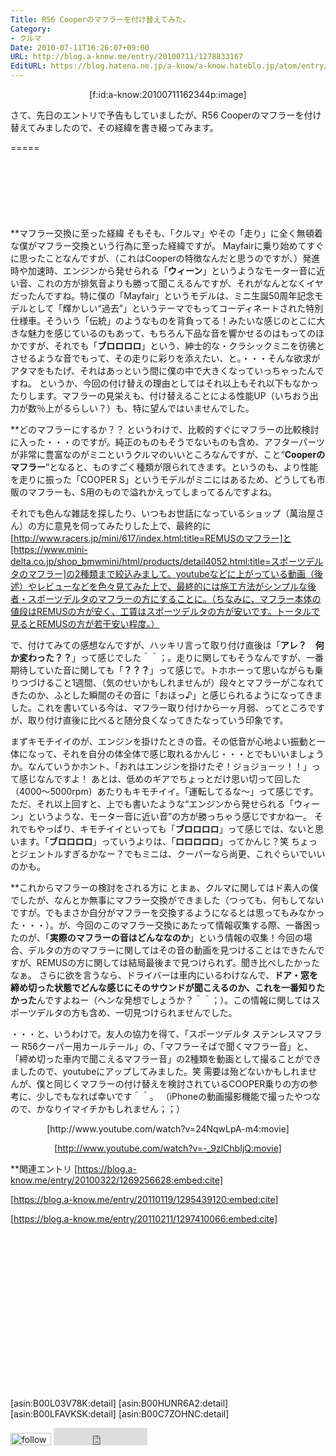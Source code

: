 ```yaml
---
Title: R56 Cooperのマフラーを付け替えてみた。
Category:
- クルマ
Date: 2010-07-11T16:26:07+09:00
URL: http://blog.a-know.me/entry/20100711/1278833167
EditURL: https://blog.hatena.ne.jp/a-know/a-know.hateblo.jp/atom/entry/12921228815727979833
---
```


<div align=center>[f:id:a-know:20100711162344p:image]</div>


さて、先日のエントリで予告もしていましたが、R56 Cooperのマフラーを付け替えてみましたので、その経緯を書き綴ってみます。


=====

<script async src="//pagead2.googlesyndication.com/pagead/js/adsbygoogle.js"></script>
<!-- article-top -->
<ins class="adsbygoogle"
     style="display:inline-block;width:728px;height:90px"
     data-ad-client="ca-pub-3463034538369189"
     data-ad-slot="8367620130"></ins>
<script>
(adsbygoogle = window.adsbygoogle || []).push({});
</script>


**マフラー交換に至った経緯
そもそも、「クルマ」やその「走り」に全く無頓着な僕がマフラー交換という行為に至った経緯ですが。
Mayfairに乗り始めてすぐに思ったことなんですが、（これはCooperの特徴なんだと思うのですが、）発進時や加速時、エンジンから発せられる「<span style="font-weight:bold;">ウィーン</span>」というようなモーター音に近い音、これの方が排気音よりも勝って聞こえるんですが、それがなんとなくイヤだったんですね。特に僕の「Mayfair」というモデルは、ミニ生誕50周年記念モデルとして「輝かしい“過去”」というテーマでもってコーディネートされた特別仕様車。そういう「伝統」のようなものを背負ってる！みたいな感じのとこに大きな魅力を感じているのもあって、もちろん下品な音を響かせるのはもってのほかですが、それでも「<span style="font-weight:bold;">ブロロロロ</span>」という、紳士的な・クラシックミニを彷彿とさせるような音でもって、その走りに彩りを添えたい、と。・・・そんな欲求がアタマをもたげ、それはあっという間に僕の中で大きくなっていっちゃったんですね。
というか、今回の付け替えの理由としてはそれ以上もそれ以下もなかったりします。マフラーの見栄えも、付け替えることによる性能UP（いちおう出力が数％上がるらしい？）も、特に望んではいませんでした。


**どのマフラーにするか？？
というわけで、比較的すぐにマフラーの比較検討に入った・・・のですが。純正のものもそうでないものも含め、アフターパーツが非常に豊富なのがミニというクルマのいいところなんですが、こと“<span style="font-weight:bold;">Cooperのマフラー</span>”となると、ものすごく種類が限られてきます。というのも、より性能を走りに振った「COOPER S」というモデルがミニにはあるため、どうしても市販のマフラーも、S用のもので溢れかえってしまってるんですよね。

それでも色んな雑誌を探したり、いつもお世話になっているショップ（萬治屋さん）の方に意見を伺ってみたりした上で、最終的に[http://www.racers.jp/mini/617/index.html:title=REMUSのマフラー]と[https://www.mini-delta.co.jp/shop_bmwmini/html/products/detail4052.html:title=スポーツデルタのマフラー]の2種類まで絞込みまして。youtubeなどに上がっている動画（後述）やレビューなどを色々見てみた上で、最終的には施工方法がシンプルな後者・スポーツデルタのマフラーの方にすることに。（ちなみに、マフラー本体の値段はREMUSの方が安く、工賃はスポーツデルタの方が安いです。トータルで見るとREMUSの方が若干安い程度。）


で、付けてみての感想なんですが、ハッキリ言って取り付け直後は「<span style="font-weight:bold;">アレ？　何か変わった？？</span>」って感じでした＾＾；。走りに関してもそうなんですが、一番期待していた音に関しても「<span style="font-weight:bold;">？？？</span>」って感じで。トホホーって思いながらも乗りつづけること1週間、（気のせいかもしれませんが）段々とマフラーがこなれてきたのか、ふとした瞬間のその音に「おほっ♪」と感じられるようになってきました。これを書いている今は、マフラー取り付けから一ヶ月弱、ってところですが、取り付け直後に比べると随分良くなってきたなっていう印象です。


まずキモチイイのが、エンジンを掛けたときの音。その低音が心地よい振動と一体になって、それを自分の体全体で感じ取れるかんじ・・・とでもいいましょうか。なんていうかホント、「おれはエンジンを掛けたぞ！ジョジョーッ！！」って感じなんですよ！
あとは、低めのギアでちょっとだけ思い切って回した（4000〜5000rpm）あたりもキモチイイ。「運転してるな〜」って感じです。ただ、それ以上回すと、上でも書いたような“エンジンから発せられる「ウィーン」というような、モーター音に近い音”の方が勝っちゃう感じですかねー。
それでもやっぱり、キモチイイといっても「<span style="font-weight:bold;">ブロロロロ</span>」って感じでは、ないと思います。「<span style="font-weight:bold;">ブロロロロ</span>」っていうよりは、「<span style="font-weight:bold;">ロロロロロ</span>」ってかんじ？笑
ちょっとジェントルすぎるかなー？でもミニは、クーパーなら尚更、これぐらいでいいのかも。


**これからマフラーの検討をされる方に
とまぁ、クルマに関してはド素人の僕でしたが、なんとか無事にマフラー交換ができました（つっても、何もしてないですが。でもまさか自分がマフラーを交換するようになるとは思ってもみなかった・・・）。が、今回のこのマフラー交換にあたって情報収集する際、一番困ったのが、「<span style="font-weight:bold;">実際のマフラーの音はどんななのか</span>」という情報の収集！今回の場合、デルタの方のマフラーに関してはその音の動画を見つけることはできたんですが、REMUSの方に関しては結局最後まで見つけられず。聞き比べしたかったなぁ。
さらに欲を言うなら、ドライバーは車内にいるわけなんで、<span style="font-weight:bold;">ドア・窓を締め切った状態でどんな感じにそのサウンドが聞こえるのか、これを一番知りたかった</span>んですよねー（ヘンな発想でしょうか？＾＾；）。この情報に関してはスポーツデルタの方も含め、一切見つけられませんでした。


・・・と、いうわけで。友人の協力を得て、「スポーツデルタ ステンレスマフラー R56クーパー用カールテール」の、「マフラーそばで聞くマフラー音」と、「締め切った車内で聞こえるマフラー音」の2種類を動画として撮ることができましたので、youtubeにアップしてみました。笑
需要は殆どないかもしれませんが、僕と同じくマフラーの付け替えを検討されているCOOPER乗りの方の参考に、少しでもなれば幸いです＾＾。
（iPhoneの動画撮影機能で撮ったやつなので、かなりイマイチかもしれません；；）

<div align=center>
[http://www.youtube.com/watch?v=24NqwLpA-m4:movie]

[http://www.youtube.com/watch?v=-_9zlChbIjQ:movie]</div>


**関連エントリ
[https://blog.a-know.me/entry/20100322/1269256628:embed:cite]

[https://blog.a-know.me/entry/20110119/1295439120:embed:cite]

[https://blog.a-know.me/entry/20110211/1297410066:embed:cite]



<script async src="//pagead2.googlesyndication.com/pagead/js/adsbygoogle.js"></script>
<!-- article-bottom2 -->
<ins class="adsbygoogle"
     style="display:inline-block;width:300px;height:250px"
     data-ad-client="ca-pub-3463034538369189"
     data-ad-slot="5274552934"></ins>
<script>
(adsbygoogle = window.adsbygoogle || []).push({});
</script>

[asin:B00L03V78K:detail]
[asin:B00HUNR6A2:detail]
[asin:B00LFAVKSK:detail]
[asin:B00C7ZOHNC:detail]



<div>
<a href='http://cloud.feedly.com/#subscription%2Ffeed%2Fhttp%3A%2F%2Fblog.a-know.me%2Ffeed'  target='blank'><img id='feedlyFollow' src='http://s3.feedly.com/img/follows/feedly-follow-rectangle-volume-small_2x.png' alt='follow us in feedly' width='65' height='20'></a>

<iframe src="http://blog.hatena.ne.jp/a-know/a-know.hateblo.jp/subscribe/iframe" allowtransparency="true" frameborder="0" scrolling="no" width="150" height="28"></iframe>
</div>
